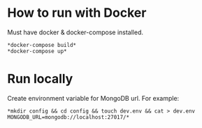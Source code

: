 # How to run with Docker
Must have docker & docker-compose installed.

    *docker-compose build*
    *docker-compose up*

# Run locally
Create environment variable for MongoDB url. For example:

    *mkdir config && cd config && touch dev.env && cat > dev.env MONGODB_URL=mongodb://localhost:27017/*
